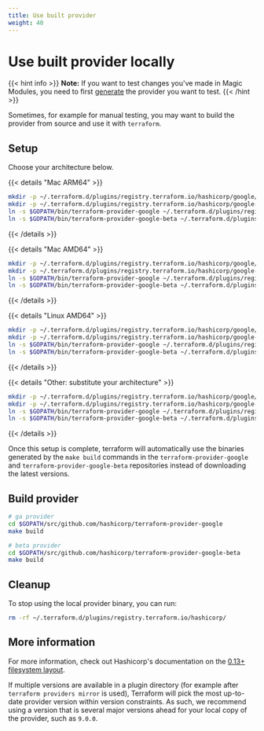 ```yaml
---
title: Use built provider
weight: 40
---
```


# Use built provider locally

{{< hint info >}}
**Note:** If you want to test changes you've made in Magic Modules, you need to first [generate](/magic-modules/docs/getting-started/generate-providers/) the provider you want to test.
{{< /hint >}}

Sometimes, for example for manual testing, you may want to build the provider from source and use it with `terraform`.

## Setup

Choose your architecture below.

{{< details "Mac ARM64" >}}
```bash
mkdir -p ~/.terraform.d/plugins/registry.terraform.io/hashicorp/google/9.0.0/darwin_arm64
mkdir -p ~/.terraform.d/plugins/registry.terraform.io/hashicorp/google-beta/9.0.0/darwin_arm64
ln -s $GOPATH/bin/terraform-provider-google ~/.terraform.d/plugins/registry.terraform.io/hashicorp/google/9.0.0/darwin_arm64/terraform-provider-google_v9.0.0
ln -s $GOPATH/bin/terraform-provider-google-beta ~/.terraform.d/plugins/registry.terraform.io/hashicorp/google-beta/9.0.0/darwin_arm64/terraform-provider-google-beta_v9.0.0
```
{{< /details >}}


{{< details "Mac AMD64" >}}
```bash
mkdir -p ~/.terraform.d/plugins/registry.terraform.io/hashicorp/google/9.0.0/darwin_amd64
mkdir -p ~/.terraform.d/plugins/registry.terraform.io/hashicorp/google-beta/9.0.0/darwin_amd64
ln -s $GOPATH/bin/terraform-provider-google ~/.terraform.d/plugins/registry.terraform.io/hashicorp/google/9.0.0/darwin_amd64/terraform-provider-google_v9.0.0
ln -s $GOPATH/bin/terraform-provider-google-beta ~/.terraform.d/plugins/registry.terraform.io/hashicorp/google-beta/9.0.0/darwin_amd64/terraform-provider-google-beta_v9.0.0
```
{{< /details >}}

{{< details "Linux AMD64" >}}
```bash
mkdir -p ~/.terraform.d/plugins/registry.terraform.io/hashicorp/google/9.0.0/linux_amd64
mkdir -p ~/.terraform.d/plugins/registry.terraform.io/hashicorp/google-beta/9.0.0/linux_amd64
ln -s $GOPATH/bin/terraform-provider-google ~/.terraform.d/plugins/registry.terraform.io/hashicorp/google/9.0.0/linux_amd64/terraform-provider-google_v9.0.0
ln -s $GOPATH/bin/terraform-provider-google-beta ~/.terraform.d/plugins/registry.terraform.io/hashicorp/google-beta/9.0.0/linux_amd64/terraform-provider-google-beta_v9.0.0
```
{{< /details >}}

{{< details "Other: substitute your architecture" >}}
```bash
mkdir -p ~/.terraform.d/plugins/registry.terraform.io/hashicorp/google/9.0.0/myarch_amd64
mkdir -p ~/.terraform.d/plugins/registry.terraform.io/hashicorp/google-beta/9.0.0/myarch_amd64
ln -s $GOPATH/bin/terraform-provider-google ~/.terraform.d/plugins/registry.terraform.io/hashicorp/google/9.0.0/myarch_amd64/terraform-provider-google_v9.0.0
ln -s $GOPATH/bin/terraform-provider-google-beta ~/.terraform.d/plugins/registry.terraform.io/hashicorp/google-beta/9.0.0/myarch_amd64/terraform-provider-google-beta_v9.0.0
```
{{< /details >}}

Once this setup is complete, terraform will automatically use the binaries generated by the `make build` commands in the `terraform-provider-google` and `terraform-provider-google-beta` repositories instead of downloading the latest versions. 

## Build provider

```bash
# ga provider
cd $GOPATH/src/github.com/hashicorp/terraform-provider-google
make build

# beta provider
cd $GOPATH/src/github.com/hashicorp/terraform-provider-google-beta
make build
```

## Cleanup

To stop using the local provider binary, you can run:

```bash
rm -rf ~/.terraform.d/plugins/registry.terraform.io/hashicorp/
```

## More information

For more information, check out Hashicorp's documentation on the [0.13+ filesystem layout](https://www.terraform.io/upgrade-guides/0-13.html#new-filesystem-layout-for-local-copies-of-providers).

If multiple versions are available in a plugin directory (for example after `terraform providers mirror` is used), Terraform will pick the most up-to-date provider version within version constraints. As such, we recommend using a version that is several major versions ahead for your local copy of the provider, such as `9.0.0`.